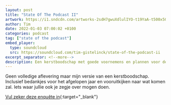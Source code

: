 ```yaml
---
layout: post
title: "State Of The Podcast II"
artwork: https://i1.sndcdn.com/artworks-2sdH7gwuXdlulIYO-t19YaA-t500x500.jpg
author: Tim
date: 2022-01-03 07:00:02 +0100
categories: podcast
tag: ["state of the podcast"]
embed_player:
  type: soundcloud
  src: https://soundcloud.com/tim-gistelinck/state-of-the-podcast-ii
excerpt_separator: <!--more-->
description: Een kerstboodschap met goede voornemens en plannen voor de podcast.
---
```

Geen volledige aflevering maar mijn versie van een kerstboodschap. Inclusief bedankjes voor het afgelopen jaar en vooruitkijken naar wat komen zal. Iets waar jullie ook je zegje over mogen doen. 

[Vul zeker deze enquête in](https://docs.google.com/forms/d/e/1FAIpQLSfcLmhVZOg4UpxnbNLHBSQhFnlfKN8-C8FoTJaCrvg968ACSw/viewform){:target="_blank"}